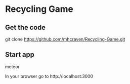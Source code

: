 Recycling Game
==============

Get the code
------------

  git clone https://github.com/mhcraven/Recycling-Game.git

Start app
---------

  meteor

In your browser go to http://localhost:3000



